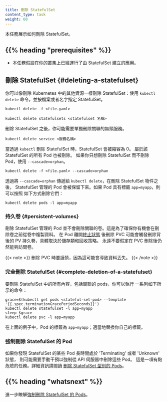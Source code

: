 ```yaml
---
title: 刪除 StatefulSet
content_type: task
weight: 60
---
```


<!--
reviewers:
- bprashanth
- erictune
- foxish
- janetkuo
- smarterclayton
title: Delete a StatefulSet
content_type: task
weight: 60
-->

<!-- overview -->

<!--
This task shows you how to delete a StatefulSet.
-->
本任務展示如何刪除 StatefulSet。

## {{% heading "prerequisites" %}}

<!--
* This task assumes you have an application running on your cluster represented by a StatefulSet.
-->
* 本任務假設在你的叢集上已經運行了由 StatefulSet 建立的應用。

<!-- steps -->

## 刪除 StatefulSet   {#deleting-a-statefulset}

<!--
You can delete a StatefulSet in the same way you delete other resources in Kubernetes: use the `kubectl delete` command, and specify the StatefulSet either by file or by name.
-->
你可以像刪除 Kubernetes 中的其他資源一樣刪除 StatefulSet：使用 `kubectl delete` 命令，並按檔案或者名字指定 StatefulSet。

```shell
kubectl delete -f <file.yaml>
```

<!--
```shell
kubectl delete statefulsets <statefulset-name>
```
-->
```shell
kubectl delete statefulsets <statefulset 名稱>
```

<!--
You may need to delete the associated headless service separately after the StatefulSet itself is deleted.

```shell
kubectl delete service <service-name>
```
-->
刪除 StatefulSet 之後，你可能需要單獨刪除關聯的無頭服務。

```shell
kubectl delete service <服務名稱>
```

<!--
When deleting a StatefulSet through `kubectl`, the StatefulSet scales down to 0. All Pods that are part of this workload are also deleted. If you want to delete only the StatefulSet and not the Pods, use `--cascade=orphan`.
For example:
--->
當透過 `kubectl` 刪除 StatefulSet 時，StatefulSet 會被縮容為 0。
屬於該 StatefulSet 的所有 Pod 也被刪除。
如果你只想刪除 StatefulSet 而不刪除 Pod，使用 `--cascade=orphan`。

```shell
kubectl delete -f <file.yaml> --cascade=orphan
```

<!--
By passing `--cascade=orphan` to `kubectl delete`, the Pods managed by the StatefulSet are left behind even after the StatefulSet object itself is deleted. If the pods have a label `app=myapp`, you can then delete them as follows:
--->
透過將 `--cascade=orphan` 傳遞給 `kubectl delete`，在刪除 StatefulSet 物件之後，
StatefulSet 管理的 Pod 會被保留下來。如果 Pod 具有標籤 `app=myapp`，則可以按照
如下方式刪除它們：

```shell
kubectl delete pods -l app=myapp
```


<!--
### Persistent Volumes

Deleting the Pods in a StatefulSet will not delete the associated volumes. This is to ensure that you have the chance to copy data off the volume before deleting it. Deleting the PVC after the pods have left the [terminating state](/docs/concepts/workloads/pods/pod/#termination-of-pods) might trigger deletion of the backing Persistent Volumes depending on the storage class and reclaim policy. You should never assume ability to access a volume after claim deletion.
-->
### 持久卷  {#persistent-volumes}

刪除 StatefulSet 管理的 Pod 並不會刪除關聯的卷。這是為了確保你有機會在刪除卷之前從卷中複製資料。
在 Pod 離開[終止狀態](/zh-cn/docs/concepts/workloads/pods/pod-lifecycle/#pod-termination)
後刪除 PVC 可能會觸發刪除背後的 PV 持久卷，具體取決於儲存類和回收策略。
永遠不要假定在 PVC 刪除後仍然能夠訪問卷。

<!--
Use caution when deleting a PVC, as it may lead to data loss.
-->
{{< note >}}
刪除 PVC 時要謹慎，因為這可能會導致資料丟失。
{{< /note >}}

<!--
### Complete deletion of a StatefulSet

To simply delete everything in a StatefulSet, including the associated pods, you can run a series of commands similar to the following:
-->
### 完全刪除 StatefulSet  {#complete-deletion-of-a-statefulset}

要刪除 StatefulSet 中的所有內容，包括關聯的 pods，你可以執行
一系列如下所示的命令：

```shell
grace=$(kubectl get pods <stateful-set-pod> --template '{{.spec.terminationGracePeriodSeconds}}')
kubectl delete statefulset -l app=myapp
sleep $grace
kubectl delete pvc -l app=myapp
```

<!--
In the example above, the Pods have the label `app=myapp`; substitute your own label as appropriate.
-->
在上面的例子中，Pod 的標籤為 `app=myapp`；適當地替換你自己的標籤。

<!--
### Force deletion of StatefulSet pods

If you find that some pods in your StatefulSet are stuck in the 'Terminating' or 'Unknown' states for an extended period of time, you may need to manually intervene to forcefully delete the pods from the apiserver. This is a potentially dangerous task. Refer to [Deleting StatefulSet Pods](/docs/tasks/manage-stateful-set/delete-pods/) for details.
-->
### 強制刪除 StatefulSet 的 Pod

如果你發現 StatefulSet 的某些 Pod 長時間處於 'Terminating' 或者 'Unknown' 狀態，
則可能需要手動干預以強制從 API 伺服器中刪除這些 Pod。
這是一項有點危險的任務。詳細資訊請閱讀
[刪除 StatefulSet 型別的 Pods](/zh-cn/docs/tasks/run-application/force-delete-stateful-set-pod/)。

## {{% heading "whatsnext" %}}

<!--
Learn more about [force deleting StatefulSet Pods](/docs/tasks/run-application/force-delete-stateful-set-pod/).
-->
進一步瞭解[強制刪除 StatefulSet 的 Pods](/zh-cn/docs/tasks/run-application/force-delete-stateful-set-pod/)。


